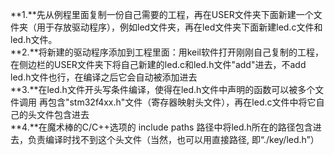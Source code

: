 **1.**先从例程里面复制一份自己需要的工程，再在USER文件夹下面新建一个文件夹（用于存放驱动程序），例如led文件夹，再在led文件夹下面新建led.c文件和led.h文件。    
**2.**将新建的驱动程序添加到工程里面：用keil软件打开刚刚自己复制的工程，在侧边栏的USER文件夹下将自己新建的led.c和led.h文件"add"进去，不add led.h文件也行，在编译之后它会自动被添加进去   
**3.**在led.h文件开头写条件编译，使得在led.h文件中声明的函数可以被多个文件调用
   再包含"stm32f4xx.h"文件（寄存器映射头文件），再在led.c文件中将它自己的头文件包含进去   
**4.**在魔术棒的C/C++选项的 include paths 路径中将led.h所在的路径包含进去，负责编译时找不到这个头文件（当然，也可以用直接路径, 即“./key/led.h”）